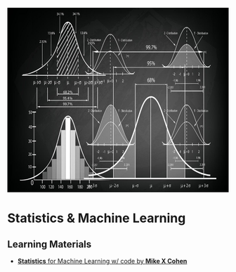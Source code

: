  <p align="center">
    <a title="Statistics by Mike Cohen" href="https://www.udemy.com/course/statsml_x/">
    <img height="420" src="../assets/images/stat.jpg">
    </a>
</p>

# Statistics \& Machine Learning

## **Learning Materials**

- [**Statistics** for Machine Learning w/ code by **Mike X Cohen**](https://www.udemy.com/course/statsml_x/)
